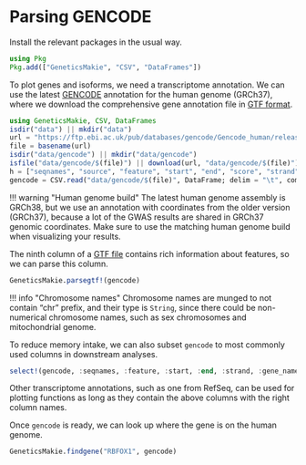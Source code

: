 # Parsing GENCODE

Install the relevant packages in the usual way.
```julia
using Pkg
Pkg.add(["GeneticsMakie", "CSV", "DataFrames"])
```

To plot genes and isoforms, we need a transcriptome annotation. We can use 
the latest [GENCODE](https://www.gencodegenes.org/human/) annotation for 
the human genome (GRCh37), where we download the comprehensive 
gene annotation file in [GTF format](https://www.gencodegenes.org/pages/data_format.html).

```julia
using GeneticsMakie, CSV, DataFrames
isdir("data") || mkdir("data")
url = "https://ftp.ebi.ac.uk/pub/databases/gencode/Gencode_human/release_39/GRCh37_mapping/gencode.v39lift37.annotation.gtf.gz"
file = basename(url)
isdir("data/gencode") || mkdir("data/gencode")
isfile("data/gencode/$(file)") || download(url, "data/gencode/$(file)")
h = ["seqnames", "source", "feature", "start", "end", "score", "strand", "phase", "info"]
gencode = CSV.read("data/gencode/$(file)", DataFrame; delim = "\t", comment = "#", header = h)
```

!!! warning "Human genome build"
    The latest human genome assembly is GRCh38, but we use an annotation with coordinates 
    from the older version (GRCh37), because a lot of the GWAS results are shared in 
    GRCh37 genomic coordinates. Make sure to use the matching human genome build when
    visualizing your results. 

The ninth column of a [GTF file](https://uswest.ensembl.org/info/website/upload/gff.html) 
contains rich information about features, so we can parse this column.
```julia
GeneticsMakie.parsegtf!(gencode)
```

!!! info "Chromosome names"
    Chromosome names are munged to not contain “chr” prefix, and their type is `String`,
    since there could be non-numerical chromosome names, such as sex chromosomes and mitochondrial genome.

To reduce memory intake, we can also subset `gencode` to most commonly used columns
in downstream analyses.
```julia
select!(gencode, :seqnames, :feature, :start, :end, :strand, :gene_name, :gene_type, :transcript_id)
```

Other transcriptome annotations, such as one from RefSeq, can be used for plotting functions 
as long as they contain the above columns with the right column names.

Once `gencode` is ready, we can look up where the gene is on the human genome.
```julia
GeneticsMakie.findgene("RBFOX1", gencode)
```